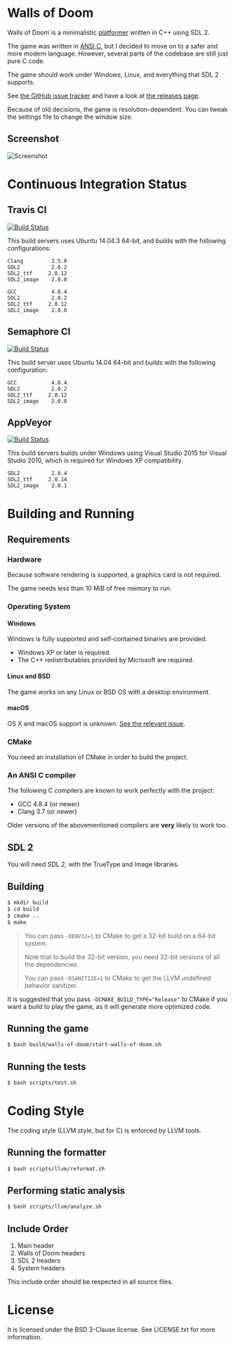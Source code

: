 # Walls of Doom

Walls of Doom is a minimalistic [platformer](https://en.wikipedia.org/wiki/Platform_game) written in C++ using SDL 2.

The game was written in [ANSI C](https://en.wikipedia.org/wiki/ANSI_C), but I decided to move on to a safer and more modern language. However, several parts of the codebase are still just pure C code.

The game should work under Windows, Linux, and everything that SDL 2 supports.

See [the GitHub issue tracker](https://github.com/walls-of-doom/walls-of-doom/issues) and have a look at [the releases page](https://github.com/walls-of-doom/walls-of-doom/releases).

Because of old decisions, the game is resolution-dependent. You can tweak the settings file to change the window size.

## Screenshot

![Screenshot](https://raw.githubusercontent.com/walls-of-doom/walls-of-doom/master/screenshots/screenshot.png)

# Continuous Integration Status

## Travis CI

[![Build Status](https://travis-ci.org/walls-of-doom/walls-of-doom.svg?branch=master)](https://travis-ci.org/walls-of-doom/walls-of-doom)

This build servers uses Ubuntu 14.04.3 64-bit, and builds with the following configurations:

```
Clang         3.5.0
SDL2          2.0.2
SDL2_ttf     2.0.12
SDL2_image    2.0.0
```

```
GCC           4.8.4
SDL2          2.0.2
SDL2_ttf     2.0.12
SDL2_image    2.0.0
```

## Semaphore CI

[![Build Status](https://semaphoreci.com/api/v1/walls-of-doom/walls-of-doom/branches/master/shields_badge.svg)](https://semaphoreci.com/walls-of-doom/walls-of-doom)

This build server uses Ubuntu 14.04 64-bit and builds with the following configuration:

```
GCC           4.8.4
SDL2          2.0.2
SDL2_ttf     2.0.12
SDL2_image    2.0.0
```

## AppVeyor

[![Build Status](https://ci.appveyor.com/api/projects/status/1gparjoqw7upxhod/branch/master?svg=true)](https://ci.appveyor.com/project/walls-of-doom/walls-of-doom/branch/master)

This build servers builds under Windows using Visual Studio 2015 for Visual Studio 2010, which is required for Windows XP compatibility.

```
SDL2          2.0.4
SDL2_ttf     2.0.14
SDL2_image    2.0.1
```

# Building and Running

## Requirements

### Hardware

Because software rendering is supported, a graphics card is not required.

The game needs less than 10 MiB of free memory to run.

### Operating System

#### Windows

Windows is fully supported and self-contained binaries are provided.

+ Windows XP or later is required.
+ The C++ redistributables provided by Microsoft are required.

#### Linux and BSD

The game works on any Linux or BSD OS with a desktop environment.

#### macOS

OS X and macOS support is unknown. [See the relevant issue](https://github.com/walls-of-doom/walls-of-doom/issues/39).

### CMake

You need an installation of CMake in order to build the project.

### An ANSI C compiler

The following C compilers are known to work perfectly with the project:

+ GCC 4.8.4 (or newer)
+ Clang 3.7 (or newer)

Older versions of the abovementioned compilers are **very** likely to work too.

## SDL 2

You will need SDL 2, with the TrueType and Image libraries.

## Building

```bash
$ mkdir build
$ cd build
$ cmake ..
$ make
```

> You can pass `-DENV32=1` to CMake to get a 32-bit build on a 64-bit system.
>
> Note that to build the 32-bit version, you need 32-bit versions of all the dependencies.
>
> You can pass `-DSANITIZE=1` to CMake to get the LLVM undefined behavior sanitizer.

It is suggested that you pass `-DCMAKE_BUILD_TYPE="Release"` to CMake if you want a build to play the game, as it will generate more optimized code.

## Running the game

```bash
$ bash build/walls-of-doom/start-walls-of-doom.sh
```

## Running the tests

```bash
$ bash scripts/test.sh
```

# Coding Style

The coding style (LLVM style, but for C) is enforced by LLVM tools.

## Running the formatter

```bash
$ bash scripts/llvm/reformat.sh
```

## Performing static analysis

```bash
$ bash scripts/llvm/analyze.sh
```

## Include Order

1. Main header
2. Walls of Doom headers
3. SDL 2 headers
4. System headers

This include order should be respected in all source files.

# License

It is licensed under the BSD 3-Clause license. See LICENSE.txt for more information.
